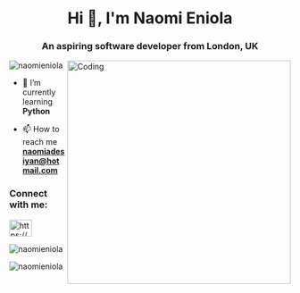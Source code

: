 <h1 align="center">Hi 👋, I'm Naomi Eniola</h1>
<h3 align="center">An aspiring software developer from London, UK</h3>
<img align="right" alt="Coding" width="400" src="https://cdn-media-1.freecodecamp.org/code-radio/Saron3.gif">

<p align="left"> <img src="https://komarev.com/ghpvc/?username=naomieniola&label=Profile%20views&color=0e75b6&style=flat" alt="naomieniola" /> </p>

- 🌱 I’m currently learning **Python**

- 📫 How to reach me **naomiadesiyan@hotmail.com**

<h3 align="left">Connect with me:</h3>
<p align="left">
<a href="https://linkedin.com/in/https://www.linkedin.com/in/naomieniola/" target="blank"><img align="center" src="https://raw.githubusercontent.com/rahuldkjain/github-profile-readme-generator/master/src/images/icons/Social/linked-in-alt.svg" alt="https://www.linkedin.com/in/naomieniola/" height="30" width="40" /></a>
</p>

<p><img align="center" src="https://github-readme-stats.vercel.app/api/top-langs?username=naomieniola&show_icons=true&locale=en&layout=compact" alt="naomieniola" /></p>

<p><img align="center" src="https://github-readme-streak-stats.herokuapp.com/?user=naomieniola&" alt="naomieniola" /></p>
